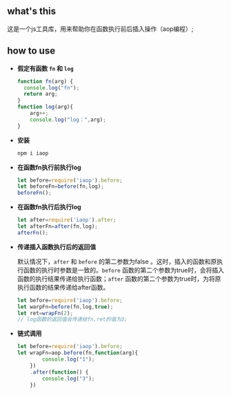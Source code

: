 ## what's this
这是一个js工具库，用来帮助你在函数执行前后插入操作（aop编程）;

## how to use

- **假定有函数 `fn` 和 `log`**
  ```javascript
  function fn(arg) {
    console.log("fn");
    return arg;
  }
  function log(arg){
      arg++;
      console.log("log：",arg);
  }
  ```
- **安装**

  ```bash 
  npm i iaop 
  ````
- **在函数fn执行前执行log**

  ```javascript
  let before=require('iaop').before;
  let beforeFn=before(fn,log);
  beforeFn();
  ```
- **在函数fn执行后执行log**

  ```javascript
  let after=require('iaop').after;
  let afterFn=after(fn,log);
  afterFn();
  ```

- **传递插入函数执行后的返回值**

  默认情况下，`after` 和  `before` 的第二参数为false 。这时，插入的函数和原执行函数的执行时参数是一致的。`before` 函数的第二个参数为true时，会将插入函数的执行结果传递给执行函数；`after` 函数的第二个参数为true时，为将原执行函数的结果传递给after函数。

  ```javascript
  let before=require('iaop').before;
  let warpFn=before(fn,log,true);
  let ret=wrapFn(2); 
  // log函数的返回值会传递给fn,ret的值为3;
  ```
	
- **链式调用**

  ```javascript
  let before=require('iaop').before;
  let wrapFn=aop.before(fn,function(arg){
          console.log("1");
      })
      .after(function() {
          console.log("3");
      })
  ```
